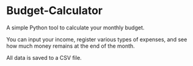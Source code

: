 # Budget-Calculator

A simple Python tool to calculate your monthly budget.

You can input your income, register various types of expenses, and see how much money remains at the end of the month. 

All data is saved to a CSV file.

